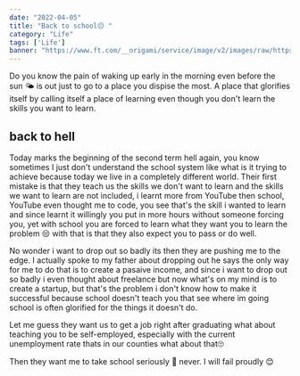 ```yaml
---
date: "2022-04-05"
title: "Back to school😔 "
category: "Life"
tags: ['Life']
banner: "https://www.ft.com/__origami/service/image/v2/images/raw/https%3A%2F%2Fd1e00ek4ebabms.cloudfront.net%2Fproduction%2F4ed8c503-93ef-4cb5-adc0-278fd0dff73d.jpg?fit=scale-down&source=next&width=700"
---
```


Do you know the pain of waking up early in the morning even before the sun  🌤️ is out just to go to a place you dispise the most. A place that glorifies itself by calling itself a place of learning even though you don't learn the skills you want to learn.

## back to hell

Today marks the beginning of the second term  hell again, you know sometimes I just don't understand the school system like what is it trying to achieve because today we live in a completely different world. Their first mistake is that they teach us the skills we don't want to learn and the skills we want to learn are not included, i learnt more from YouTube then school, YouTube even thought me to code,  you see that's the skill i wanted to learn and since learnt it willingly you put in more hours without someone forcing you, yet with school you are forced to learn what they want you to learn the problem 😒 with that is that they also expect you to pass or do well.

No wonder i want to drop out so badly its then they are pushing me to the edge. I actually spoke to my father about dropping out he says the only way for me to do that is to create a pasaive income, and since i want to drop out so badly i even thought about freelance  but now what's on my mind is to create a startup, but that's the problem i don't know how to make it successful because school doesn't teach you that see where im going school is  often glorified for the things it doesn't do.

Let  me guess they want us to get a job right after graduating what about teaching you to be self-employed, especially with the current unemployment rate thats in our counties what about that🙄

Then they want me to take school seriously 🤣 never.
I will fail proudly 😊
